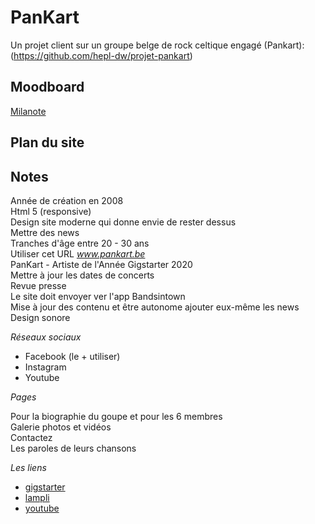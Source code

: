 # PanKart

Un projet client sur un groupe belge de rock celtique engagé (Pankart): (https://github.com/hepl-dw/projet-pankart)

## Moodboard

[Milanote](https://app.milanote.com/1Ld1Wl1pCy552r?p=Ut2SPLiDXMZ)


## Plan du site

## Notes
Année de création en 2008  
Html 5 (responsive)  
Design site moderne qui donne envie de rester dessus  
Mettre des news  
Tranches d'âge entre 20 - 30 ans  
Utiliser cet URL _www.pankart.be_  
PanKart - Artiste de l'Année Gigstarter 2020  
Mettre à jour les dates de concerts  
Revue presse  
Le site doit envoyer ver l'app Bandsintown  
Mise à jour des contenu et être autonome ajouter eux-même les news   
Design sonore  
  

_Réseaux sociaux_  

* Facebook (le + utiliser)
* Instagram
* Youtube

_Pages_  
  
Pour la biographie du goupe et pour les 6 membres  
Galerie photos et vidéos  
Contactez  
Les paroles de leurs chansons  
  
_Les liens_  

* [gigstarter](https://www.gigstarter.fr/artistes/pankart)
* [lampli](https://lampli.be/artist-profile/pankart/)  
* [youtube](https://www.youtube.com/channel/UC7XhVCykTsQEJp6P0eTVfmQ)  
  



